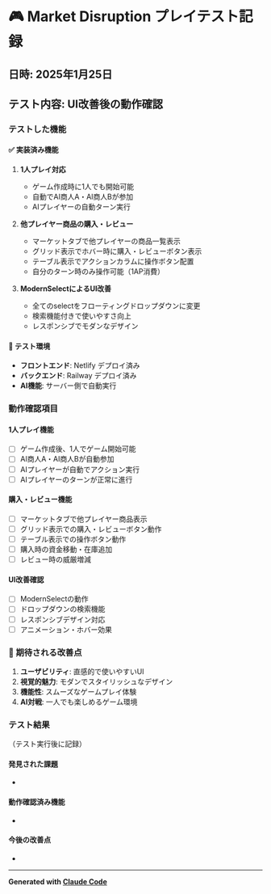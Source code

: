 # 🎮 Market Disruption プレイテスト記録
## 日時: 2025年1月25日
## テスト内容: UI改善後の動作確認

### テストした機能

#### ✅ 実装済み機能
1. **1人プレイ対応**
   - ゲーム作成時に1人でも開始可能
   - 自動でAI商人A・AI商人Bが参加
   - AIプレイヤーの自動ターン実行

2. **他プレイヤー商品の購入・レビュー**
   - マーケットタブで他プレイヤーの商品一覧表示
   - グリッド表示でホバー時に購入・レビューボタン表示
   - テーブル表示でアクションカラムに操作ボタン配置
   - 自分のターン時のみ操作可能（1AP消費）

3. **ModernSelectによるUI改善**
   - 全てのselectをフローティングドロップダウンに変更
   - 検索機能付きで使いやすさ向上
   - レスポンシブでモダンなデザイン

#### 🔧 テスト環境
- **フロントエンド**: Netlify デプロイ済み
- **バックエンド**: Railway デプロイ済み
- **AI機能**: サーバー側で自動実行

### 動作確認項目

#### 1人プレイ機能
- [ ] ゲーム作成後、1人でゲーム開始可能
- [ ] AI商人A・AI商人Bが自動参加
- [ ] AIプレイヤーが自動でアクション実行
- [ ] AIプレイヤーのターンが正常に進行

#### 購入・レビュー機能
- [ ] マーケットタブで他プレイヤー商品表示
- [ ] グリッド表示での購入・レビューボタン動作
- [ ] テーブル表示での操作ボタン動作
- [ ] 購入時の資金移動・在庫追加
- [ ] レビュー時の威厳増減

#### UI改善確認
- [ ] ModernSelectの動作
- [ ] ドロップダウンの検索機能
- [ ] レスポンシブデザイン対応
- [ ] アニメーション・ホバー効果

### 🎯 期待される改善点
1. **ユーザビリティ**: 直感的で使いやすいUI
2. **視覚的魅力**: モダンでスタイリッシュなデザイン
3. **機能性**: スムーズなゲームプレイ体験
4. **AI対戦**: 一人でも楽しめるゲーム環境

### テスト結果
（テスト実行後に記録）

#### 発見された課題
- 

#### 動作確認済み機能
- 

#### 今後の改善点
- 

---
**Generated with [Claude Code](https://claude.ai/code)**